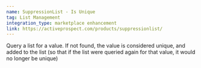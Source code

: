 ```yaml
---
name: SuppressionList - Is Unique
tag: List Management
integration_type: marketplace enhancement
link: https://activeprospect.com/products/suppressionlist/
---
```

Query a list for a value. If not found, the value is considered unique, and added to the list (so that if the list were queried again for that value, it would no longer be unique)
